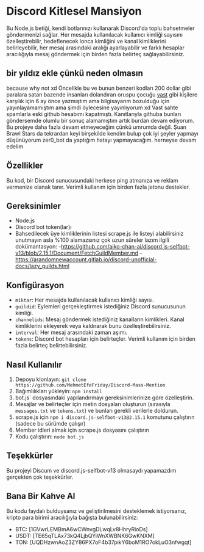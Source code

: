 # Discord Kitlesel Mansiyon
Bu Node.js betiği, kendi botlarınızı kullanarak Discord'da toplu bahsetmeler göndermenizi sağlar. Her mesajda kullanılacak kullanıcı kimliği sayısını özelleştirebilir, hedeflenecek lonca kimliğini ve kanal kimliklerini belirleyebilir, her mesaj arasındaki aralığı ayarlayabilir ve farklı hesaplar aracılığıyla mesaj göndermek için birden fazla belirteç sağlayabilirsiniz.

## bir yıldız ekle çünkü neden olmasın
because why not xd 
Öncelikle bu ve bunun benzeri kodları 200 dollar gibi paralara satan bazende insanları dolandıran oruspu çocuğu [vast](https://github.com/imvast) gibi kişilere karşılık için 6 ay önce yazmıştım ama bilgisayarım bozulduğu için yayınlayamamıştım ama şimdi öylecesine yayınlıyorum xd
Vast sahte spamlarla eski github hesabımı kapatmıştı.
Kanıtlarıyla githuba bunları göndersemde olumlu bir sonuç alamamıştım artık burdan devam ediyorum.
Bu projeye daha fazla devam etmeyeceğim çünkü umrumda değil.
Şuan Brawl Stars da tekrardan keyi birşekilde kendim bulup çok iyi şeyler yapmayı düşünüyorum zer0_bot da yaptığım hatayı yapmayacağım. herneyse devam edelim

## Özellikler
Bu kod, bir Discord sunucusundaki herkese ping atmanıza ve reklam vermenize olanak tanır. Verimli kullanım için birden fazla jetonu destekler.

## Gereksinimler
- Node.js
- Discord bot token(lar)ı
- Bahsedilecek üye kimliklerinin listesi scrape.js ile listeyi alabilirsiniz unutmayın asla %100 alamazsınız çok uzun süreler lazım ilgili dokümantasyon:
-https://github.com/aiko-chan-ai/discord.js-selfbot-v13/blob/2.15.1/Document/FetchGuildMember.md
-https://arandomnewaccount.gitlab.io/discord-unofficial-docs/lazy_guilds.html

## Konfigürasyon
- `miktar`: Her mesajda kullanılacak kullanıcı kimliği sayısı.
- `guildid`: Eylemleri gerçekleştirmek istediğiniz Discord sunucusunun kimliği.
- `channelids`: Mesaj göndermek istediğiniz kanalların kimlikleri. Kanal kimliklerini ekleyerek veya kaldırarak bunu özelleştirebilirsiniz.
- `interval`: Her mesaj arasındaki zaman aşımı.
- `tokens`: Discord bot hesapları için belirteçler. Verimli kullanım için birden fazla belirteç belirtebilirsiniz.

## Nasıl Kullanılır
1. Depoyu klonlayın: `git clone https://github.com/MehmetEfeFriday/Discord-Mass-Mention`
2. Bağımlılıkları yükleyin: `npm install`
3. bot.js` dosyasındaki yapılandırmayı gereksinimlerinize göre özelleştirin.
4. Mesajlar ve belirteçler için metin dosyaları oluşturun (sırasıyla `messages.txt` ve `tokens.txt`) ve bunları gerekli verilerle doldurun.
5. scrape.js için `npm i discord.js-selfbot-v13@2.15.1` komutunu çalıştırın (sadece bu sürümde çalışır)
6. Member idleri almak için scrape.js dosyasını çalıştırın
7. Kodu çalıştırın: `node bot.js`

## Teşekkürler
Bu projeyi Discum ve discord.js-selfbot-v13 olmasaydı yapamazdım gerçekten çok teşekkürler.

## Bana Bir Kahve Al
Bu kodu faydalı bulduysanız ve geliştirilmesini desteklemek istiyorsanız, kripto para birimi aracılığıyla bağışta bulunabilirsiniz:
- BTC: [1GVwrLEMBmA6wCWnvgDLwqLv8HhryRioDs]
- USDT: [TE65qTLAx73kQ4LjbQYiWnXWBNK6GwKNXM]
- TON: [UQDHzwnAoZ3ZY86PX7oF4b37pikY6boM1RO7okLuO3nfwgqt]
